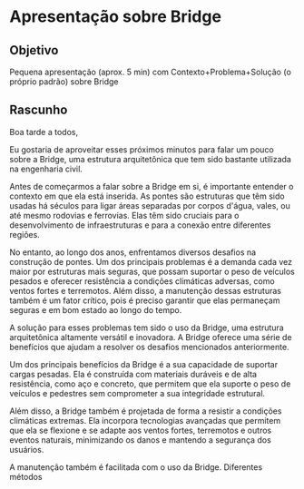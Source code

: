 # Apresentação sobre Bridge
## Objetivo 
Pequena apresentação (aprox. 5 min) com Contexto+Problema+Solução (o próprio padrão) sobre Bridge
## Rascunho
Boa tarde a todos,

Eu gostaria de aproveitar esses próximos minutos para falar um pouco sobre a Bridge, uma estrutura arquitetônica que tem sido bastante utilizada na engenharia civil.

Antes de começarmos a falar sobre a Bridge em si, é importante entender o contexto em que ela está inserida. As pontes são estruturas que têm sido usadas há séculos para ligar áreas separadas por corpos d'água, vales, ou até mesmo rodovias e ferrovias. Elas têm sido cruciais para o desenvolvimento de infraestruturas e para a conexão entre diferentes regiões.

No entanto, ao longo dos anos, enfrentamos diversos desafios na construção de pontes. Um dos principais problemas é a demanda cada vez maior por estruturas mais seguras, que possam suportar o peso de veículos pesados ​​e oferecer resistência a condições climáticas adversas, como ventos fortes e terremotos. Além disso, a manutenção dessas estruturas também é um fator crítico, pois é preciso garantir que elas permaneçam seguras e em bom estado ao longo do tempo.

A solução para esses problemas tem sido o uso da Bridge, uma estrutura arquitetônica altamente versátil e inovadora. A Bridge oferece uma série de benefícios que ajudam a resolver os desafios mencionados anteriormente.

Um dos principais benefícios da Bridge é a sua capacidade de suportar cargas pesadas. Ela é construída com materiais duráveis ​​e de alta resistência, como aço e concreto, que permitem que ela suporte o peso de veículos e pedestres sem comprometer a sua integridade estrutural.

Além disso, a Bridge também é projetada de forma a resistir a condições climáticas extremas. Ela incorpora tecnologias avançadas que permitem que ela se flexione e se adapte aos ventos fortes, terremotos e outros eventos naturais, minimizando os danos e mantendo a segurança dos usuários.

A manutenção também é facilitada com o uso da Bridge. Diferentes métodos

